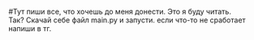 #Тут пиши все, что хочешь до меня донести. Это я буду читать.   
Так?
Скачай себе файл main.py и запусти. если что-то не сработает напиши в тг. 
